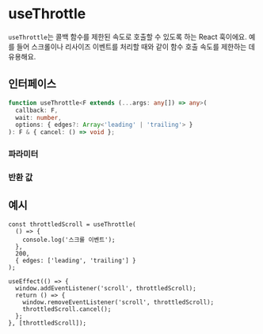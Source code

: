 # useThrottle

`useThrottle`는 콜백 함수를 제한된 속도로 호출할 수 있도록 하는 React 훅이에요. 예를 들어 스크롤이나 리사이즈 이벤트를 처리할 때와 같이 함수 호출 속도를 제한하는 데 유용해요.

## 인터페이스

```ts
function useThrottle<F extends (...args: any[]) => any>(
  callback: F,
  wait: number,
  options: { edges?: Array<'leading' | 'trailing'> }
): F & { cancel: () => void };
```

### 파라미터

<Interface
  required
  name="callback"
  type="F"
  description="제한할 함수예요."
/>

<Interface
  required
  name="wait"
  type="number"
  description="함수가 제한되어 호출되는 밀리초 단위의 시간이에요."
/>

<Interface
  name="options"
  type="{ edges?: Array<'leading' | 'trailing'> }"
  description="제한의 동작을 제어하는 옵션이에요."
  :nested="[
    {
      name: 'options.edges',
      type: 'Array<\'leading\' | \'trailing\'>',
      required: false,
      defaultValue: '[\'leading\', \'trailing\']',
      description:
        '함수가 시작, 끝 또는 둘 다에서 호출되어야 하는지를 지정하는 선택적 배열이에요.',
    },
  ]"
/>

### 반환 값

<Interface
  name=""
  type="F & { cancel: () => void }"
  description="대기 중인 실행을 취소할 수 있는 <code>cancel</code> 메서드와 함께 제한된 함수를 반환해요."
/>

## 예시

```tsx
const throttledScroll = useThrottle(
  () => {
    console.log('스크롤 이벤트');
  },
  200,
  { edges: ['leading', 'trailing'] }
);

useEffect(() => {
  window.addEventListener('scroll', throttledScroll);
  return () => {
    window.removeEventListener('scroll', throttledScroll);
    throttledScroll.cancel();
  };
}, [throttledScroll]);
```

